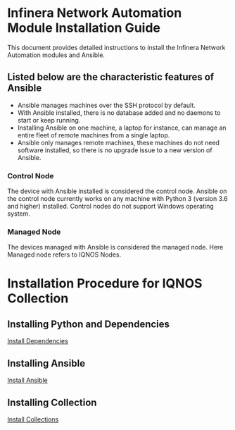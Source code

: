# Infinera Network Automation Module Installation Guide

This document provides detailed instructions to install the Infinera Network Automation modules and Ansible.

## Listed below are the  characteristic features of Ansible

- Ansible manages machines over the SSH protocol by default. 
- With Ansible installed, there is no database added and no daemons to start or keep running. 
- Installing Ansible on one machine, a laptop for instance, can manage an entire fleet of remote machines from a single laptop. 
- Ansible only manages remote machines, these machines do not need software installed, so there is no upgrade issue to a new version of Ansible.

### Control Node

 The device with Ansible installed is considered the control node.
 Ansible on the control node currently works on any machine with Python 3 (version 3.6 and higher) installed. Control nodes do not support Windows operating system.

### Managed Node

The devices managed with Ansible is considered the managed node. Here Managed node refers to IQNOS Nodes.


# Installation Procedure for IQNOS Collection

## Installing Python and Dependencies 
[Install Dependencies](./InstallDependencies.md)

## Installing Ansible
[Install Ansible](./InstallAnsible.md)

## Installing Collection
[Install Collections](./InstallCollection.md)
